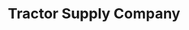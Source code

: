---
title: "Tractor Supply Company"
url: /kingsport/tractor-supply-company-east-stone-drive/
shop: general
---